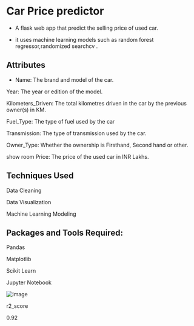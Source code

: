 # Car Price predictor 

* A flask web app that predict the selling price of used car.

* it uses machine learning models such as random forest regressor,randomized searchcv .
## Attributes
* Name: The brand and model of the car.

Year: The year or edition of the model.

Kilometers_Driven: The total kilometres driven in the car by the previous owner(s) in KM.

Fuel_Type: The type of fuel used by the car 

Transmission: The type of transmission used by the car.

Owner_Type: Whether the ownership is Firsthand, Second hand or other.

show room Price: The price of the used car in INR Lakhs.



## Techniques Used

Data Cleaning

Data Visualization

Machine Learning Modeling

## Packages and Tools Required:
Pandas 

Matplotlib

Scikit Learn

Jupyter Notebook

  
![image](https://user-images.githubusercontent.com/79282753/123615495-fc669100-d822-11eb-9b74-122a41651dc8.png)

r2_score 

0.92







